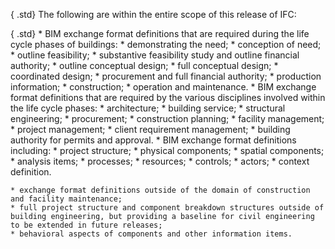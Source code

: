 { .std}
The following are within the entire scope of this release of IFC:

{ .std}
    * BIM exchange format definitions that are required during the life cycle phases of buildings: 
        * demonstrating the need;
        * conception of need;
        * outline feasibility;
        * substantive feasibility study and outline financial authority;
        * outline conceptual design;
        * full conceptual design;
        * coordinated design;
        * procurement and full financial authority;
        * production information;
        * construction;
        * operation and maintenance. 
    * BIM exchange format definitions that are required by the various disciplines involved within the life cycle phases: 
        * architecture;
        * building service;
        * structural engineering;
        * procurement;
        * construction planning;
        * facility management;
        * project management;
        * client requirement management;
        * building authority for permits and approval. 
    * BIM exchange format definitions including: 
        * project structure;
        * physical components;
        * spatial components;
        * analysis items;
        * processes;
        * resources;
        * controls;
        * actors;
        * context definition. 

    * exchange format definitions outside of the domain of construction and facility maintenance; 
    * full project structure and component breakdown structures outside of building engineering, but providing a baseline for civil engineering to be extended in future releases; 
    * behavioral aspects of components and other information items.
